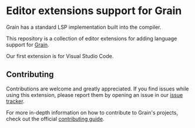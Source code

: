 # Editor extensions support for Grain 

Grain has a standard LSP implementation built into the compiler.

This repository is a collection of editor extensions for adding language support for [Grain](grain-lang.org).

Our first extension is for Visual Studio Code.

## Contributing

Contributions are welcome and greatly appreciated. If you find issues while using this extension, please report them by opening an issue in our [issue tracker](https://github.com/grain-lang/grain-language-servers/issues).

For more in-depth information on how to contribute to Grain's projects, check out the official [contributing guide](https://github.com/grain-lang/grain/blob/master/CONTRIBUTING.md).
